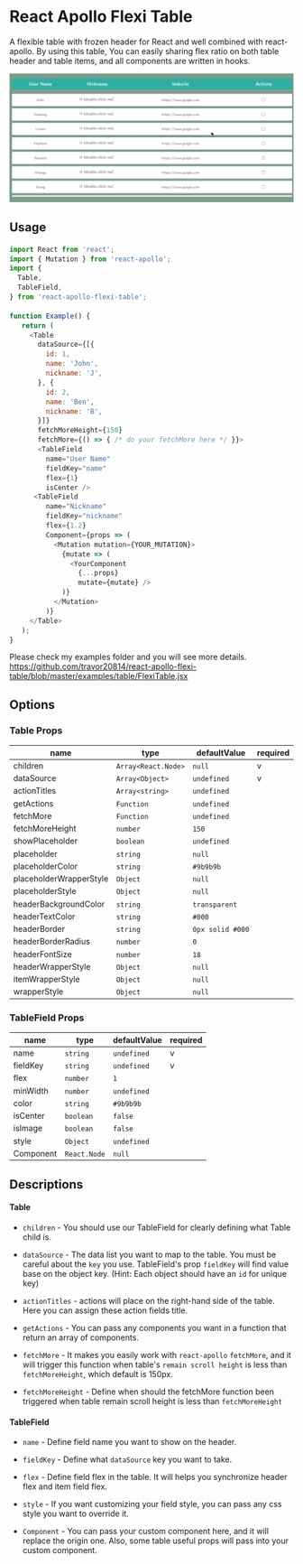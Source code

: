 # React Apollo Flexi Table

A flexible table with frozen header for React and well combined with react-apollo. By using this table, You can easily sharing flex ratio on both table header and table items, and all components are written in hooks.

![Demo GIF](https://github.com/travor20814/react-apollo-flexi-table/blob/master/examples/table-scroll.gif)

## Usage

```javascript
import React from 'react';
import { Mutation } from 'react-apollo';
import {
  Table,
  TableField,
} from 'react-apollo-flexi-table';

function Example() {
   return (
     <Table
       dataSource={[{
         id: 1,
         name: 'John',
         nickname: 'J',
       }, {
         id: 2,
         name: 'Ben',
         nickname: 'B',
       }]}
       fetchMoreHeight={150}
       fetchMore={() => { /* do your fetchMore here */ }}>
       <TableField
         name="User Name"
         fieldKey="name"
         flex={1}
         isCenter />
      <TableField
         name="Nickname"
         fieldKey="nickname"
         flex={1.2}
         Component={props => (
           <Mutation mutation={YOUR_MUTATION}>
             {mutate => (
               <YourComponent
                 {...props}
                 mutate={mutate} />
             )}
           </Mutation>
         )}
     </Table>
   );
}
```
Please check my examples folder and you will see more details.
https://github.com/travor20814/react-apollo-flexi-table/blob/master/examples/table/FlexiTable.jsx

## Options
### Table Props
| name | type | defaultValue | required |
| -- | -- | -- | -- |
| children | `Array<React.Node>` | `null` | v |
| dataSource | `Array<Object>` | `undefined` | v |
| actionTitles | `Array<string>` | `undefined` | |
| getActions | `Function` | `undefined` | |
| fetchMore | `Function` | `undefined` | |
| fetchMoreHeight | `number` | `150` | |
| showPlaceholder | `boolean` | `undefined` | |
| placeholder | `string` | `null` | |
| placeholderColor | `string` | `#9b9b9b` | |
| placeholderWrapperStyle | `Object` | `null` | |
| placeholderStyle | `Object` | `null` | |
| headerBackgroundColor | `string` | `transparent` | |
| headerTextColor | `string` | `#000` | |
| headerBorder | `string` | `0px solid #000`| |
| headerBorderRadius | `number` | `0` | |
| headerFontSize | `number` | `18` | |
| headerWrapperStyle | `Object` | `null` | |
| itemWrapperStyle | `Object` | `null` | |
| wrapperStyle | `Object` | `null` | |

### TableField Props

| name | type | defaultValue | required |
| -- | -- | -- | -- |
| name | `string` | `undefined` | v |
| fieldKey | `string` | `undefined` | v |
| flex | `number` | `1` | |
| minWidth | `number` | `undefined` | |
| color | `string` | `#9b9b9b` | |
| isCenter | `boolean` | `false` | |
| isImage | `boolean` | `false` | |
| style | `Object` | `undefined` | |
| Component | `React.Node` | `null` | |

## Descriptions

#### Table

* `children` - You should use our TableField for clearly defining what Table child is.

* `dataSource` - The data list you want to map to the table. You must be careful about the `key` you use. TableField's prop `fieldKey` will find value base on the object key. (Hint: Each object should have an `id` for unique key)

* `actionTitles` - actions will place on the right-hand side of the table. Here you can assign these action fields title.

* `getActions` - You can pass any components you want in a function that return an array of components.

* `fetchMore` - It makes you easily work with `react-apollo` `fetchMore`, and it will trigger this function when table's `remain scroll height` is less than `fetchMoreHeight`, which default is 150px.

* `fetchMoreHeight` - Define when should the fetchMore function been triggered when table remain scroll height is less than `fetchMoreHeight`

#### TableField

* `name` - Define field name you want to show on the header.

* `fieldKey` - Define what `dataSource` key you want to take.

* `flex` - Define field flex in the table. It will helps you synchronize header flex and item field flex.

* `style` - If you want customizing your field style, you can pass any css style you want to override it.

* `Component` - You can pass your custom component here, and it will replace the origin one. Also, some table useful props will pass into your custom component.
